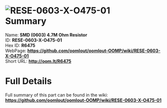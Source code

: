 
![RESE-0603-X-O475-01](https://github.com/oomlout/oomlout-OOMP/blob/master/parts/RESE-0603-X-O475-01/RESE-0603-X-O475-01_420.jpg)   
Summary
=================
  
Name: __SMD (0603) 4.7M Ohm Resistor__    
ID: __RESE-0603-X-O475-01__   
Hex ID: __R6475__   
WebPage: __https://github.com/oomlout/oomlout-OOMP/wiki/RESE-0603-X-O475-01__   
Short URL: __http://oom.lt/R6475__   

Full Details
==========================
Full summary of this part can be found in the wiki:   
__https://github.com/oomlout/oomlout-OOMP/wiki/RESE-0603-X-O475-01__    

